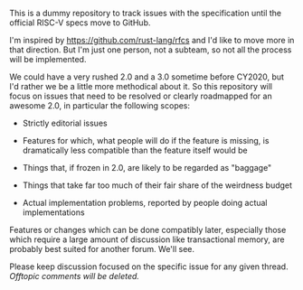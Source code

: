 This is a dummy repository to track issues with the specification until the official RISC-V specs move to GitHub.

I'm inspired by https://github.com/rust-lang/rfcs and I'd like to move more in that direction.  But I'm just one person, not a subteam, so not all the process will be implemented.

We could have a very rushed 2.0 and a 3.0 sometime before CY2020, but I'd rather we be a little more methodical about it.  So this repository will focus on issues that need to be resolved or clearly roadmapped for an awesome 2.0, in particular the following scopes:

* Strictly editorial issues

* Features for which, what people will do if the feature is missing, is dramatically less compatible than the feature itself would be

* Things that, if frozen in 2.0, are likely to be regarded as "baggage"

* Things that take far too much of their fair share of the weirdness budget

* Actual implementation problems, reported by people doing actual implementations

Features or changes which can be done compatibly later, especially those which require a large amount of discussion like transactional memory, are probably best suited for another forum.  We'll see.

Please keep discussion focused on the specific issue for any given thread.  *Offtopic comments will be deleted.*
